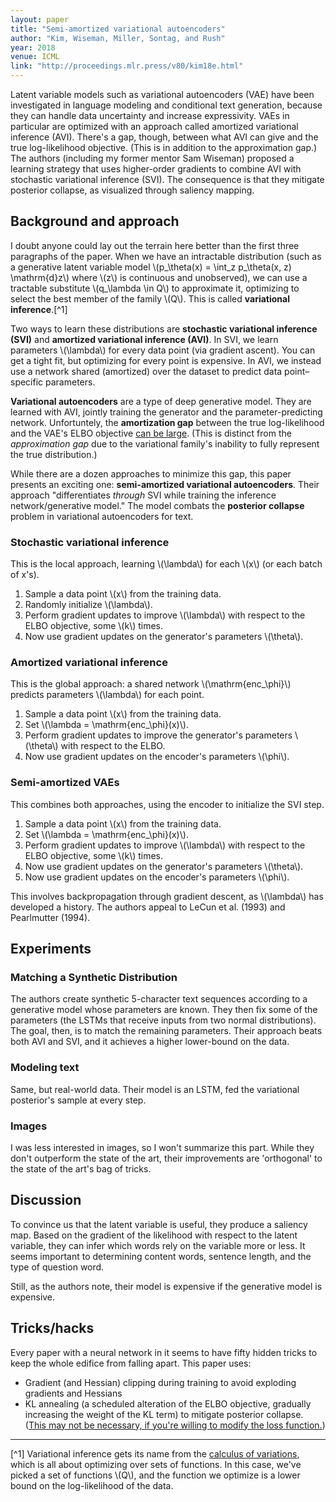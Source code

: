 ```yaml
---
layout: paper
title: "Semi-amortized variational autoencoders"
author: "Kim, Wiseman, Miller, Sontag, and Rush"
year: 2018
venue: ICML
link: "http://proceedings.mlr.press/v80/kim18e.html"
---
```


Latent variable models such as variational autoencoders (VAE) have been investigated in language modeling and conditional text generation, because they can handle data uncertainty and increase expressivity. VAEs in particular are optimized with an approach called amortized variational inference (AVI). There's a gap, though, between what AVI can give and the true log-likelihood objective. (This is in addition to the approximation gap.) The authors (including my former mentor Sam Wiseman) proposed a learning strategy that uses higher-order gradients to combine AVI with stochastic variational inference (SVI). The consequence is that they mitigate posterior collapse, as visualized through saliency mapping.

<!--more-->

## Background and approach

I doubt anyone could lay out the terrain here better than the first three paragraphs of the paper. When we have an intractable distribution (such as a generative latent variable model \\(p_\theta(x) = \int_z p_\theta(x, z) \mathrm{d}z\\) where \\(z\\) is continuous and unobserved), we can use a tractable substitute \\(q_\lambda \in Q\\) to approximate it, optimizing to select the best member of the family \\(Q\\). This is called **variational inference**.[^1]

Two ways to learn these distributions are **stochastic variational inference (SVI)** and **amortized variational inference (AVI)**. In SVI, we learn parameters \\(\lambda\\) for every data point (via gradient ascent). You can get a tight fit, but optimizing for every point is expensive. In AVI, we instead use a network shared (amortized) over the dataset to predict data point–specific parameters. 

**Variational autoencoders** are a type of deep generative model. They are learned with AVI, jointly training the generator and the parameter-predicting network. Unfortuntely, the **amortization gap** between the true log-likelihood and the VAE's ELBO objective [can be large](http://proceedings.mlr.press/v80/cremer18a.html). (This is distinct from the *approximation gap* due to the variational family's inability to fully represent the true distribution.) 

While there are a dozen approaches to minimize this gap, this paper presents an exciting one: **semi-amortized variational autoencoders**. Their approach "differentiates *through* SVI while training the inference network/generative model." The model combats the **posterior collapse** problem in variational autoencoders for text.

### Stochastic variational inference

This is the local approach, learning \\(\lambda\\) for each \\(x\\) (or each batch of x's).

1. Sample a data point \\(x\\) from the training data.
2. Randomly initialize \\(\lambda\\).
3. Perform gradient updates to improve \\(\lambda\\) with respect to the ELBO objective, some \\(k\\) times.
4. Now use gradient updates on the generator's parameters \\(\theta\\).


### Amortized variational inference

This is the global approach: a shared network \\(\mathrm{enc_\phi}\\) predicts parameters \\(\lambda\\) for each point.

1. Sample a data point \\(x\\) from the training data.
2. Set \\(\lambda = \mathrm{enc_\phi}(x)\\).
3. Perform gradient updates to improve the generator's parameters \\(\theta\\) with respect to the ELBO.
4. Now use gradient updates on the encoder's parameters \\(\phi\\).


### Semi-amortized VAEs

This combines both approaches, using the encoder to initialize the SVI step.

1. Sample a data point \\(x\\) from the training data.
2. Set \\(\lambda = \mathrm{enc_\phi}(x)\\).
3. Perform gradient updates to improve \\(\lambda\\) with respect to the ELBO objective, some \\(k\\) times.
4. Now use gradient updates on the generator's parameters \\(\theta\\).
4. Now use gradient updates on the encoder's parameters \\(\phi\\).

This involves backpropagation through gradient descent, as \\(\lambda\\) has developed a history. The authors appeal to LeCun et al. (1993) and Pearlmutter (1994).

## Experiments

### Matching a Synthetic Distribution

The authors create synthetic 5-character text sequences according to a generative model whose parameters are known. They then fix some of the parameters (the LSTMs that receive inputs from two normal distributions). The goal, then, is to match the remaining parameters. Their approach beats both AVI and SVI, and it achieves a higher lower-bound on the data.

### Modeling text

Same, but real-world data. Their model is an LSTM, fed the variational posterior's sample at every step. 

### Images

I was less interested in images, so I won't summarize this part. While they don't outperform the state of the art, their improvements are 'orthogonal' to the state of the art's bag of tricks.

## Discussion

To convince us that the latent variable is useful, they produce a saliency map. Based on the gradient of the likelihood with respect to the latent variable, they can infer which words rely on the variable more or less. It seems important to determining content words, sentence length, and the type of question word.

Still, as the authors note, their model is expensive if the generative model is expensive. 

## Tricks/hacks

Every paper with a neural network in it seems to have fifty hidden tricks to keep the whole edifice from falling apart. This paper uses:

- Gradient (and Hessian) clipping during training to avoid exploding gradients and Hessians
- KL annealing (a scheduled alteration of the ELBO objective, gradually increasing the weight of the KL term) to mitigate posterior collapse. ([This may not be necessary, if you're willing to modify the loss function.](https://arxiv.org/abs/1909.09237))

---

[^1] Variational inference gets its name from the [calculus of variations](https://en.wikipedia.org/wiki/Calculus_of_variations), which is all about optimizing over sets of functions. In this case, we've picked a set of functions \\(Q\\), and the function we optimize is a lower bound on the log-likelihood of the data.
